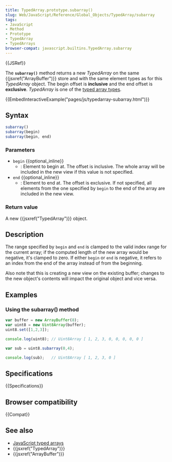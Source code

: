 ```yaml
---
title: TypedArray.prototype.subarray()
slug: Web/JavaScript/Reference/Global_Objects/TypedArray/subarray
tags:
- JavaScript
- Method
- Prototype
- TypedArray
- TypedArrays
browser-compat: javascript.builtins.TypedArray.subarray
---
```

{{JSRef}}

The **`subarray()`** method returns a new _TypedArray_ on the same
{{jsxref("ArrayBuffer")}} store and with the same element types as for
this _TypedArray_ object. The begin offset is **inclusive** and the end offset
is **exclusive**. _TypedArray_ is one of the
[typed array types](/en-US/docs/Web/JavaScript/Reference/Global_Objects/TypedArray#TypedArray_objects).

{{EmbedInteractiveExample("pages/js/typedarray-subarray.html")}}

## Syntax

```js
subarray()
subarray(begin)
subarray(begin, end)
```

### Parameters

- `begin` {{optional_inline}}
  - : Element to begin at. The offset is inclusive. The whole array will be
    included in the new view if this value is not specified.
- `end` {{optional_inline}}
  - : Element to end at. The offset is exclusive. If not specified, all elements
    from the one specified by `begin` to the end of the array are included in
    the new view.

### Return value

A new {{jsxref("TypedArray")}} object.

## Description

The range specified by `begin` and `end` is clamped to the valid index range for
the current array; if the computed length of the new array would be negative,
it's clamped to zero. If either `begin` or `end` is negative, it refers to an
index from the end of the array instead of from the beginning.

Also note that this is creating a new view on the existing buffer; changes to
the new object's contents will impact the original object and vice versa.

## Examples

### Using the subarray() method

```js
var buffer = new ArrayBuffer(8);
var uint8 = new Uint8Array(buffer);
uint8.set([1,2,3]);

console.log(uint8); // Uint8Array [ 1, 2, 3, 0, 0, 0, 0, 0 ]

var sub = uint8.subarray(0,4);

console.log(sub);   // Uint8Array [ 1, 2, 3, 0 ]
```

## Specifications

{{Specifications}}

## Browser compatibility

{{Compat}}

## See also

- [JavaScript typed arrays](/en-US/docs/Web/JavaScript/Typed_arrays)
- {{jsxref("TypedArray")}}
- {{jsxref("ArrayBuffer")}}
